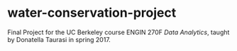 # water-conservation-project
Final Project for the UC Berkeley course ENGIN 270F *Data Analytics*, taught by Donatella Taurasi in spring 2017.
